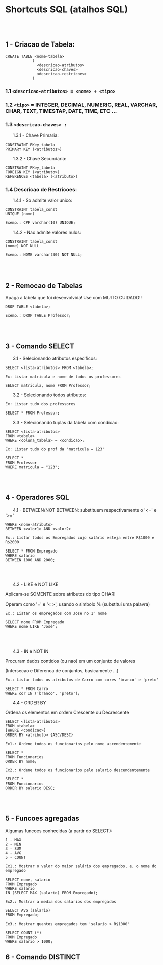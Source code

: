 # Shortcuts SQL (atalhos SQL)

<br></br>

## 1 - Criacao de Tabela:

```
CREATE TABLE <nome-tabela>
            (
              <descricao-atributos>
              <descricao-chaves>
              <descricao-restricoes>
            )
```

### 1.1 `<descricao-atributos> = <nome> + <tipo>`

### 1.2 `<tipo>` = INTEGER, DECIMAL, NUMERIC, REAL, VARCHAR, CHAR, TEXT, TIMESTAP, DATE, TIME, ETC ...

### 1.3 `<descricao-chaves> :`

&nbsp; &nbsp; &nbsp;  1.3.1 - Chave Primaria: 

```
CONSTRAINT PKey_tabela
PRIMARY KEY (<atributos>)
```

&nbsp; &nbsp; &nbsp;  1.3.2 - Chave Secundaria:

```
CONSTRAINT FKey_tabela
FOREIGN KEY (<atributo>)
REFERENCES <tabela> (<atributo>)
```

### 1.4 Descricao de Restricoes:

&nbsp; &nbsp; &nbsp; 1.4.1 - So admite valor unico:

```
CONSTRAINT tabela_const
UNIQUE (nome)
```

`Exemp.: CPF varchar(10) UNIQUE;`

&nbsp; &nbsp; &nbsp; 1.4.2 -  Nao admite valores nulos:

```
CONSTRAINT tabela_const
(nome) NOT NULL
```

`Exemp.: NOME varchar(30) NOT NULL;`

<br></br>

## 2 - Remocao de Tabelas

Apaga a tabela que foi desenvolvida! Use com MUITO CUIDADO!!

```
DROP TABLE <tabela>;
```

`Exemp.: DROP TABLE Professor;`

<br></br>

## 3 - Comando SELECT

&nbsp; &nbsp; &nbsp; 3.1 - Selecionando atributos especificos:

```
SELECT <lista-atributos> FROM <tabela>;
```

`Ex: Listar matricula e nome de todos os professores`

```
SELECT matricula, nome FROM Professor;
```

&nbsp; &nbsp; &nbsp; 3.2 - Selecionando todos atributos:

`Ex: Listar tudo dos professores`

```
SELECT * FROM Professor;
```

&nbsp; &nbsp; &nbsp; 3.3 - Selecionando tuplas da tabela com condicao:

```
SELECT <lista-atributos> 
FROM <tabela> 
WHERE <coluna_tabela> = <condicao>;
```

`Ex: Listar tudo do prof da 'matricula = 123'`

```
SELECT *
FROM Professor
WHERE matricula = "123";
```

<br></br>

## 4 - Operadores SQL

&nbsp; &nbsp; &nbsp; 4.1 - BETWEEN/NOT BETWEEN: substituem respectivamente o '<=' e '>='

```
WHERE <nome-atributo>
BETWEEN <valor1> AND <valor2>
```

`Ex.: Listar todos os Empregados cujo salário esteja entre R$1000 e R$2000`

```
SELECT * FROM Empregado
WHERE salario
BETWEEN 1000 AND 2000;
```

<br></br>

&nbsp; &nbsp; &nbsp; 4.2 - LIKE e NOT LIKE

Aplicam-se SOMENTE sobre atributos do tipo CHAR!

Operam como '=' e '< >', usando o simbolo % (substitui uma palavra)

`Ex.: Listar os empregados com Jose no 1° nome`

```
SELECT nome FROM Empregado
WHERE nome LIKE 'José';
```

<br></br>

&nbsp; &nbsp; &nbsp; 4.3 - IN e NOT IN

Procuram dados contidos (ou nao) em um conjunto de valores

(Intersecao e Diferenca de conjuntos, basicamente ...)

`Ex.: Listar todos os atributos de Carro com cores 'branco' e 'preto'`

```
SELECT * FROM Carro 
WHERE cor IN ('branco', 'preto');
```

&nbsp; &nbsp; &nbsp; 4.4 - ORDER BY

Ordena os elementos em ordem Crescente ou Decrescente

```
SELECT <lista-atributos>
FROM <tabela>
[WHERE <condicao>]
ORDER BY <atributo> {ASC/DESC}
```

`Ex1.: Ordene todos os funcionarios pelo nome ascendentemente`

```
SELECT *
FROM Funcionarios
ORDER BY nome;
```

`Ex2.: Ordene todos os funcionarios pelo salario descendentemente`

```
SELECT *
FROM Funcionarios
ORDER BY salario DESC;
```

<br></br>

## 5 - Funcoes agregadas

Algumas funcoes conhecidas (a partir do SELECT): 

```
1 - MAX
2 - MIN
3 - SUM
4 - AVG
5 - COUNT
```

`Ex1.: Mostrar o valor do maior salário dos empregados, e, o nome do empregado`

```
SELECT nome, salario 
FROM Empregado
WHERE salario 
IN (SELECT MAX (salario) FROM Empregado);
```

`Ex2.: Mostrar a media dos salarios dos empregados`

```
SELECT AVG (salario) 
FROM Empregado;
```

`Ex3.: Mostrar quantos empregados tem 'salario > R$1000'`

```
SELECT COUNT (*)
FROM Empregado
WHERE salario > 1000;
```

## 6 - Comando DISTINCT
